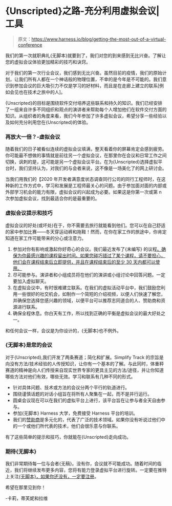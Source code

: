 # {Unscripted}之路-充分利用虚拟会议|工具

> 原文：<https://www.harness.io/blog/getting-the-most-out-of-a-virtual-conference>

我们的第一次就职典礼{无脚本}就要到了，我们对您的到来感到无比兴奋。了解让您的虚拟会议体验更加精彩的技巧和诀窍。

对于我们的第一次行业会议，我们感到无比兴奋。虽然目前的疫情，我们的原始计划，让我们所有人都在一个神话般的物理位置，不幸的是今年是不可能的。我们意识到参加会议的巨大吸引力不仅是学习的好材料，而且是在走廊上建立的联系[例如会见也在技术之旅中的人]。

{Unscripted}的目标是围绕软件交付培养这些联系和持久的知识。我们已经安排了一组来自许多不同组织和观点的演讲者来帮助每个人增加他们在软件交付方面的知识。从组织者的角度来看，我们今年参加了许多虚拟会议，希望分享一些经验以及如何充分利用您在{Unscripted}的体验。

### 再放大一倍？-虚拟会议

随着我们的日子被看似连续的虚拟会议填满，整天看着你的屏幕肯定会感到疲劳。你可能最不想做的事情就是前往另一个虚拟会议，在那里你在会议和日常工作之间切换，讽刺的是，这可能是另一个虚拟会议平台。在为{Unscripted}选择虚拟平台时，我们坚持认为，对我们的与会者来说，这不像是一场美化了的网上研讨会。

当我们用我们的【2020 年开发者满意度状态调查同行公司的同行工程师时，在这种新的工作方式中，学习和发展是工程师最关心的问题。由于参加面对面的内部或外部学习机会的能力有限，虚拟会议的兴起成为必要。如果这是你第一次或第 n 次参加虚拟会议，找到最适合你的是最重要的。

### 虚拟会议提示和技巧

虚拟会议的好处(或坏处)在于，你不需要去旅行就能看到他们。您可以在自己舒适的家中参加比赛——冬天穿运动裤和拖鞋！然而，在你在家工作的旅途中，你肯定知道在家工作可能带来的分心或注意力。

1.  参加对你有影响或激起你好奇心的会议。我们最近发布了{未编写} 的议程[。确保为你最感兴趣的课程留出时间。如果您碰巧错过了某个课程，请不要担心，他们会在课程结束后立即提供，并且在课程结束后的至少 30 天内都可以使用。](https://www.unscriptedconf.io/#Agenda)
2.  尽可能参与。演讲者和小组成员将在他们的演讲或小组讨论中回答问题。一定要加入虚拟聊天。
3.  在虚拟会议中，有时很难建立联系。在我们的虚拟活动平台中，我们鼓励您利用一些很好的社交机会，如制作一个简短的介绍视频，以便人们快速了解您，并确保您选择您感兴趣的领域，以便平台可以推荐志同道合的人、赞助商和资源进行联系。
4.  确保全程休息。你白天有工作，所以找到正确的平衡是虚拟会议的最大好处之一。

和任何会议一样，会议是为你设计的，{无脚本}也不例外。

### {无脚本}是您的会议

对于{Unscripted},我们开发了两条赛道；简化和扩展。Simplify Track 的宗旨是向没有方法/技术经验的人传授知识，让你有一个基本的了解。与此同时，体重秤赛道的精神是向人们传授来自现实世界专家的更具主见的方法/途径，并让你知道哪些方法对他们有效，哪些无效。学习和联系有几种不同的形式。

*   针对具体问题、技术或方法的会议分两个平行的轨道进行。
*   围绕谨慎话题的对话小组旨在将所有人聚集在一起，而不是并行运行。
*   圆桌会议现在可以在我们的虚拟平台上进行，该平台旨在让参与者全天自由参与。
*   参加{无脚本} Harness 大学，免费接受 Harness 平台的培训。
*   我们的[赞助商](https://www.unscriptedconf.io/#Sponsors)是多元化的，代表了广泛的技术领域。如果你没有听说过他们中的一个或他们所代表的技术，他们会很乐意与你联系。

有了这些简单的提示和技巧，你就能在{Unscripted}走向成功。

### 期待{无脚本}

我们非常期待每一位与会者{无稿}。没有你，会议就不可能成功。随着时间的临近，我们将继续发布更多内容，您将有能力登录虚拟平台进行旋转。一定要在推特上关注[{无脚本}，如果你还没有，一定要](https://twitter.com/UnscriptedConf)[注册](https://www.unscriptedconf.io/#Register)。

希望在那里见到你！

-卡莉，蒂芙妮和拉维